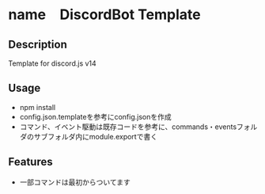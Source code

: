 # name　DiscordBot Template

## Description
Template for discord.js v14

## Usage
- npm install
- config.json.templateを参考にconfig.jsonを作成
- コマンド、イベント駆動は既存コードを参考に、commands・eventsフォルダのサブフォルダ内にmodule.exportで書く

## Features
- 一部コマンドは最初からついてます